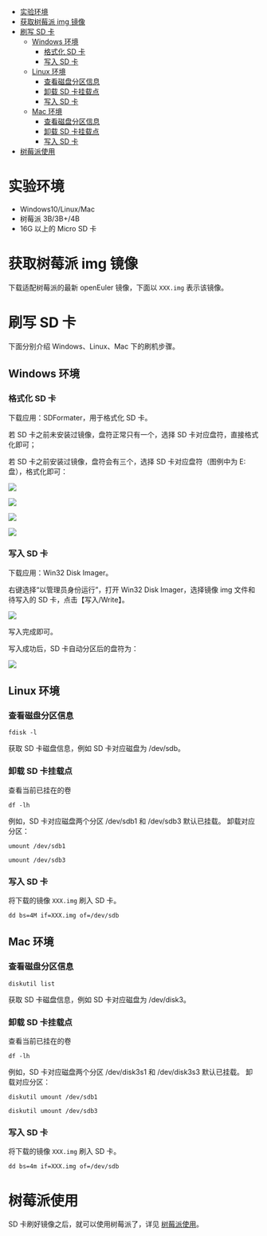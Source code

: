 <!-- TOC -->

- [实验环境](#实验环境)
- [获取树莓派 img 镜像](#获取树莓派-img-镜像)
- [刷写 SD 卡](#刷写-sd-卡)
    - [Windows 环境](#windows-环境)
        - [格式化 SD 卡](#格式化-sd-卡)
        - [写入 SD 卡](#写入-sd-卡)
    - [Linux 环境](#linux-环境)
        - [查看磁盘分区信息](#查看磁盘分区信息)
        - [卸载 SD 卡挂载点](#卸载-sd-卡挂载点)
        - [写入 SD 卡](#写入-sd-卡-1)
    - [Mac 环境](#mac-环境)
        - [查看磁盘分区信息](#查看磁盘分区信息-1)
        - [卸载 SD 卡挂载点](#卸载-sd-卡挂载点-1)
        - [写入 SD 卡](#写入-sd-卡-2)
- [树莓派使用](#树莓派使用)

<!-- /TOC -->

# 实验环境

- Windows10/Linux/Mac
- 树莓派 3B/3B+/4B
- 16G 以上的 Micro SD 卡

# 获取树莓派 img 镜像

下载适配树莓派的最新 openEuler 镜像，下面以 `XXX.img` 表示该镜像。

# 刷写 SD 卡

下面分别介绍 Windows、Linux、Mac 下的刷机步骤。

## Windows 环境

### 格式化 SD 卡

下载应用：SDFormater，用于格式化 SD 卡。

若 SD 卡之前未安装过镜像，盘符正常只有一个，选择 SD 卡对应盘符，直接格式化即可；

若 SD 卡之前安装过镜像，盘符会有三个，选择 SD 卡对应盘符（图例中为 E: 盘），格式化即可：

![](images/盘符.jpg)

![](images/格式化前.jpg)

![](images/格式化后.jpg)

![](images/格式化后盘.jpg)

### 写入 SD 卡

下载应用：Win32 Disk Imager。

右键选择“以管理员身份运行”，打开 Win32 Disk Imager，选择镜像 img 文件和待写入的 SD 卡，点击【写入/Write】。

![](images/写入SD.jpg)

写入完成即可。

写入成功后，SD 卡自动分区后的盘符为：

![](images/盘符.jpg)

## Linux 环境

### 查看磁盘分区信息

`fdisk -l`

获取 SD 卡磁盘信息，例如 SD 卡对应磁盘为 /dev/sdb。

### 卸载 SD 卡挂载点

查看当前已挂在的卷

`df -lh`

例如，SD 卡对应磁盘两个分区 /dev/sdb1 和 /dev/sdb3 默认已挂载。
卸载对应分区：

`umount /dev/sdb1`

`umount /dev/sdb3`

### 写入 SD 卡

将下载的镜像 `XXX.img` 刷入 SD 卡。

`dd bs=4M if=XXX.img of=/dev/sdb`

## Mac 环境

### 查看磁盘分区信息

`diskutil list`

获取 SD 卡磁盘信息，例如 SD 卡对应磁盘为 /dev/disk3。

### 卸载 SD 卡挂载点

查看当前已挂在的卷

`df -lh`

例如，SD 卡对应磁盘两个分区 /dev/disk3s1 和 /dev/disk3s3 默认已挂载。
卸载对应分区：

`diskutil umount /dev/sdb1`

`diskutil umount /dev/sdb3`

### 写入 SD 卡

将下载的镜像 `XXX.img` 刷入 SD 卡。

`dd bs=4m if=XXX.img of=/dev/sdb`

# 树莓派使用

SD 卡刷好镜像之后，就可以使用树莓派了，详见 [树莓派使用](./树莓派使用.md)。